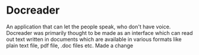 # Docreader
An application that can let the people speak, who don't have voice. Docreader was primarily thought to be made as an interface which can read out text written in documents which are available in various formats like plain text file, pdf file, .doc files etc.
Made a change   

